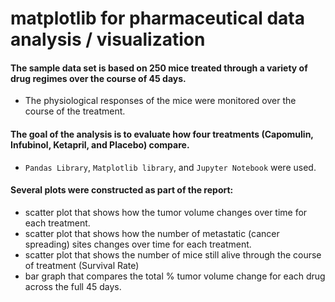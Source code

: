 # matplotlib for pharmaceutical data analysis / visualization

#### The sample data set is based on 250 mice treated through a variety of drug regimes over the course of 45 days. 
- The physiological responses of the mice were monitored over the course of the treatment. 

#### The goal of the analysis is to evaluate how four treatments (Capomulin, Infubinol, Ketapril, and Placebo) compare.

- `Pandas Library`, `Matplotlib library`, and `Jupyter Notebook` were used.


#### Several plots were constructed as part of the report:
- scatter plot that shows how the tumor volume changes over time for each treatment.
- scatter plot that shows how the number of metastatic (cancer spreading) sites changes over time for each treatment.
- scatter plot that shows the number of mice still alive through the course of treatment (Survival Rate)
- bar graph that compares the total % tumor volume change for each drug across the full 45 days.
